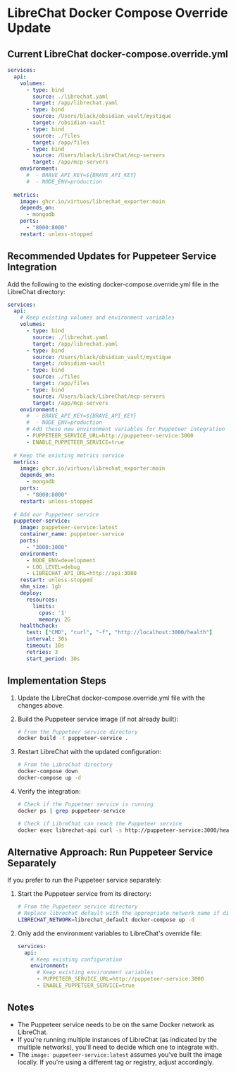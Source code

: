 # LibreChat Docker Compose Override Update

## Current LibreChat docker-compose.override.yml

```yaml
services:
  api:
    volumes:
      - type: bind
        source: ./librechat.yaml
        target: /app/librechat.yaml
      - type: bind
        source: /Users/black/obsidian_vault/mystique
        target: /obsidian-vault
      - type: bind
        source: ./files
        target: /app/files
      - type: bind
        source: /Users/black/LibreChat/mcp-servers
        target: /app/mcp-servers
    environment:
      #  - BRAVE_API_KEY=${BRAVE_API_KEY}
      #  - NODE_ENV=production
  
  metrics:
    image: ghcr.io/virtuos/librechat_exporter:main
    depends_on:
      - mongodb
    ports:
      - "8000:8000"
    restart: unless-stopped
```

## Recommended Updates for Puppeteer Service Integration

Add the following to the existing docker-compose.override.yml file in the LibreChat directory:

```yaml
services:
  api:
    # Keep existing volumes and environment variables
    volumes:
      - type: bind
        source: ./librechat.yaml
        target: /app/librechat.yaml
      - type: bind
        source: /Users/black/obsidian_vault/mystique
        target: /obsidian-vault
      - type: bind
        source: ./files
        target: /app/files
      - type: bind
        source: /Users/black/LibreChat/mcp-servers
        target: /app/mcp-servers
    environment:
      #  - BRAVE_API_KEY=${BRAVE_API_KEY}
      #  - NODE_ENV=production
      # Add these new environment variables for Puppeteer integration
      - PUPPETEER_SERVICE_URL=http://puppeteer-service:3000
      - ENABLE_PUPPETEER_SERVICE=true
  
  # Keep the existing metrics service
  metrics:
    image: ghcr.io/virtuos/librechat_exporter:main
    depends_on:
      - mongodb
    ports:
      - "8000:8000"
    restart: unless-stopped
  
  # Add our Puppeteer service
  puppeteer-service:
    image: puppeteer-service:latest
    container_name: puppeteer-service
    ports:
      - "3000:3000"
    environment:
      - NODE_ENV=development
      - LOG_LEVEL=debug
      - LIBRECHAT_API_URL=http://api:3080
    restart: unless-stopped
    shm_size: 1gb
    deploy:
      resources:
        limits:
          cpus: '1'
          memory: 2G
    healthcheck:
      test: ["CMD", "curl", "-f", "http://localhost:3000/health"]
      interval: 30s
      timeout: 10s
      retries: 3
      start_period: 30s
```

## Implementation Steps

1. Update the LibreChat docker-compose.override.yml file with the changes above.

2. Build the Puppeteer service image (if not already built):
   ```bash
   # From the Puppeteer service directory
   docker build -t puppeteer-service .
   ```

3. Restart LibreChat with the updated configuration:
   ```bash
   # From the LibreChat directory
   docker-compose down
   docker-compose up -d
   ```

4. Verify the integration:
   ```bash
   # Check if the Puppeteer service is running
   docker ps | grep puppeteer-service
   
   # Check if LibreChat can reach the Puppeteer service
   docker exec librechat-api curl -s http://puppeteer-service:3000/health
   ```

## Alternative Approach: Run Puppeteer Service Separately

If you prefer to run the Puppeteer service separately:

1. Start the Puppeteer service from its directory:
   ```bash
   # From the Puppeteer service directory
   # Replace librechat_default with the appropriate network name if different
   LIBRECHAT_NETWORK=librechat_default docker-compose up -d
   ```

2. Only add the environment variables to LibreChat's override file:
   ```yaml
   services:
     api:
       # Keep existing configuration
       environment:
         # Keep existing environment variables
         - PUPPETEER_SERVICE_URL=http://puppeteer-service:3000
         - ENABLE_PUPPETEER_SERVICE=true
   ```

## Notes

- The Puppeteer service needs to be on the same Docker network as LibreChat.
- If you're running multiple instances of LibreChat (as indicated by the multiple networks), you'll need to decide which one to integrate with.
- The `image: puppeteer-service:latest` assumes you've built the image locally. If you're using a different tag or registry, adjust accordingly.